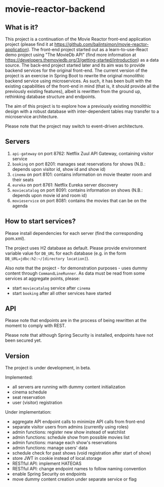 # movie-reactor-backend

## What is it?
This project is a continuation of the Movie Reactor front-end application project (please find it at 
https://github.com/balintsimon/movie-reactor-application). The front-end project started out as a learn-to-use-React 
demo project using "The MovieDb API" (find more information at 
https://developers.themoviedb.org/3/getting-started/introduction) as a data source. The back-end project started later 
and its aim was to provide backend services for the original front-end. The current version of the project 
is an exercise in Spring Boot to rewrite the original monolithic backend service using microservices. As such, it has been built with 
the existing capabilities of the front-end in mind (that is, it should provide all the previously existing features), 
albeit is rewritten from the ground up, rethinking database structure and endpoints.

The aim of this project is to explore how a previously existing monolithic design with a robust database with
inter-dependent tables may transfer to a microservice architecture.

Please note that the project may switch to event-driven architecture.

## Servers
1. `api-gateway` on port 8762: Netflix Zuul API Gateway, containing visitor service
1. `booking` on port 8201: manages seat reservations for shows (N.B.: depends upon visitor id, show id and show id)
1. `cinema` on port 8101: contains information on movie theater room and their seats
1. `eureka` on port 8761: Netflix Eureka server discovery
1. `moviecatalog` on port 8091: contains information on shows (N.B.: depends upon movie id and room id)
1. `movieservice` on port 8081: contains the movies that can be on the agenda

## How to start services?
Please install dependencies for each server (find the corresponding pom.xml).

The project uses H2 database as default. Please provide environment variable value for `DB_URL` for each database 
(e.g. in the form `DB_URL=jdbc:h2:~/[directory location]`).

Also note that the project - for demonstration purposes - uses dummy content through `CommandLineRunner`. As data
must be read from some services at aggregate points, please:
- start `moviecatalog` service after `cinema`
- start `booking` after all other services have started

## API
Please note that endpoints are in the process of being rewritten at the moment to comply with REST.

Please note that although Spring Security is installed, endpoints have not been secured yet.  

## Version
The project is under development, in beta.

Implemented:
- all servers are running with dummy content initialization
- cinema schedule
- seat reservation
- user (visitor) registration

Under implementation:
- aggregate API endpoint calls to minimize API calls from front-end
- separate visitor users from admins (currently using roles)
- admin functions: register new show instead of watchlist
- admin functions: schedule show from possible movies list
- admin functions: manage each show's reservations
- admin functions: manage users' data
- schedule check for past shows (void registration after start of show)
- store JWT in cookie instead of local.storage
- RESTful API: implement HATEOAS
- RESTful API: change endpoint names to follow naming convention
- enable Spring Security on endpoints
- move dummy content creation under separate service or flag